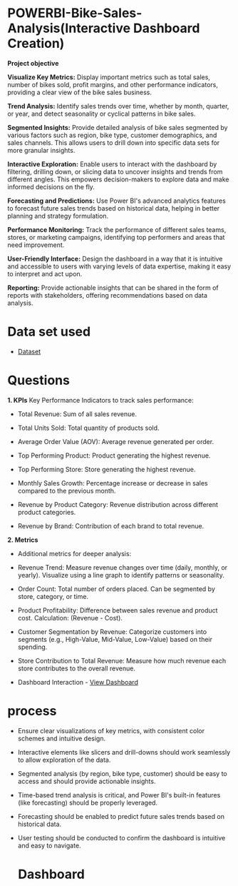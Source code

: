 # POWERBI-Bike-Sales-Analysis(Interactive Dashboard Creation)
**Project objective**

**Visualize Key Metrics:** Display important metrics such as total sales, number of bikes sold, profit margins, and other performance indicators, providing a clear view of the bike sales business.

**Trend Analysis:** Identify sales trends over time, whether by month, quarter, or year, and detect seasonality or cyclical patterns in bike sales.

**Segmented Insights:** Provide detailed analysis of bike sales segmented by various factors such as region, bike type, customer demographics, and sales channels. This allows users to drill down into specific data sets for more granular insights.

**Interactive Exploration:** Enable users to interact with the dashboard by filtering, drilling down, or slicing data to uncover insights and trends from different angles. This empowers decision-makers to explore data and make informed decisions on the fly.

**Forecasting and Predictions:** Use Power BI's advanced analytics features to forecast future sales trends based on historical data, helping in better planning and strategy formulation.

**Performance Monitoring:** Track the performance of different sales teams, stores, or marketing campaigns, identifying top performers and areas that need improvement.

**User-Friendly Interface:** Design the dashboard in a way that it is intuitive and accessible to users with varying levels of data expertise, making it easy to interpret and act upon.

**Reporting:** Provide actionable insights that can be shared in the form of reports with stakeholders, offering recommendations based on data analysis.

# Data set used
- <a href="https://github.com/Shanpriya55/bike-sales-analysis/blob/main/Bike_Store_Data.xlsx">Dataset</a>

# Questions
**1. KPIs**
Key Performance Indicators to track sales performance:

- Total Revenue: Sum of all sales revenue.

- Total Units Sold: Total quantity of products sold.

- Average Order Value (AOV): Average revenue generated per order.

- Top Performing Product: Product generating the highest revenue.

- Top Performing Store: Store generating the highest revenue.

- Monthly Sales Growth:  Percentage increase or decrease in sales compared to the previous month.

- Revenue by Product Category: Revenue distribution across different product categories.
- Revenue by Brand: Contribution of each brand to total revenue.

**2. Metrics**
- Additional metrics for deeper analysis:

- Revenue Trend: Measure revenue changes over time (daily, monthly, or yearly).
Visualize using a line graph to identify patterns or seasonality.


- Order Count: Total number of orders placed.
Can be segmented by store, category, or time.


- Product Profitability: Difference between sales revenue and product cost.
Calculation: (Revenue - Cost).

- Customer Segmentation by Revenue: Categorize customers into segments (e.g., High-Value, Mid-Value, Low-Value) based on their spending.

- Store Contribution to Total Revenue: Measure how much revenue each store contributes to the overall revenue.

- Dashboard Interaction - <a href="https://github.com/Shanpriya55/bike-sales-analysis/blob/main/Screenshot%202025-03-26%20224314.png">View Dashboard</a>

# process
- Ensure clear visualizations of key metrics, with consistent color schemes and intuitive design.

- Interactive elements like slicers and drill-downs should work seamlessly to allow exploration of the data.

- Segmented analysis (by region, bike type, customer) should be easy to access and should provide actionable insights.

- Time-based trend analysis is critical, and Power BI's built-in features (like forecasting) should be properly leveraged.

- Forecasting should be enabled to predict future sales trends based on historical data.

- User testing should be conducted to confirm the dashboard is intuitive and easy to navigate.

  # Dashboard

  
